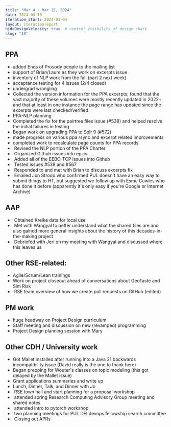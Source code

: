 ```yaml
---
title: "Mar 4 - Mar 15, 2024"
date: 2024-03-18
iteration_start: 2024-03-04
layout: iterationreport
hideDesignVelocity: true  # control visibility of design chart
slug: "18"
---
```


## PPA

* added Ends of Prosody people to the mailing list
* support of Brian/Laure as they work on excerpts issue
* inventory of NLP work from the fall (part 2 next week)
* acceptance testing for 4 issues (2/4 closed)
* undergrad wrangling
* Collected the version information for the PPA excerpts; found that the vast majority of these volumes were mostly recently updated in 2022+ and that at least in one instance the page range has updated since the excerpts were last checked/verified
* PPA-NLP planning
* Completed the fix for the pairtree files issue (#538) and helped resolve the initial failures in testing
* Began work on upgrading PPA to Solr 9 (#572)
* made progress on various ppa rsync and excerpt related improvements
* completed work to recalculate page counts for PPA records
*  Revised the NLP portion of the PPA Charter
*  Organized Github issues into epics
*  Added all of the EEBO-TCP issues into Github
*  Tested issues #538 and #567
*  Responded to and met with Brian to discuss excerpts fix
*  Emailed Jon Stroop who confirmed PUL doesn't have an easy way to submit things to HT, but suggested we follow up with Esme Cowles who has done it before (apparently it's only easy if you're Google or Internet Archive)


## AAP

*  Obtained Kreike data for local use
*  Met with Wangyal to better understand what the shared files are and also gained more general insights about the history of this decades-in-the-making project
*  Debriefed with Jeri on my meeting with Wangyal and discussed where this leaves us


## Other RSE-related:

* Agile/Scrum/Lean trainings 
* Work on project closeout ahead of conversations about GeoTaste and Sim Risk
*  RSE team overview of how we create pull requests on GitHub (edited) 

## PM work

* huge headway on Project Design curriculum
* Staff meeting and discussion on new (revamped) programming
* Project Design planning session with Mary

## Other CDH / University work 

* Got Mallet installed after running into a Java 21 backwards incompatibility issue (David really is the one to thank here)
* Began prepping for Wouter's classes on topic modeling (this got delayed by the Mallet issue)
* Grant applications summaries and write up
* Lunch, Dinner, Talk, and Dinner with Jo
*  RSE town hall and start planning for a proposal workshop
*  attended spring Research Computing Advisory Group meeting and shared notes
*  attended intro to pytorch workshop
*  two planning meetings for PUL DEI devops fellowship search committee
*  Closing out APRs









